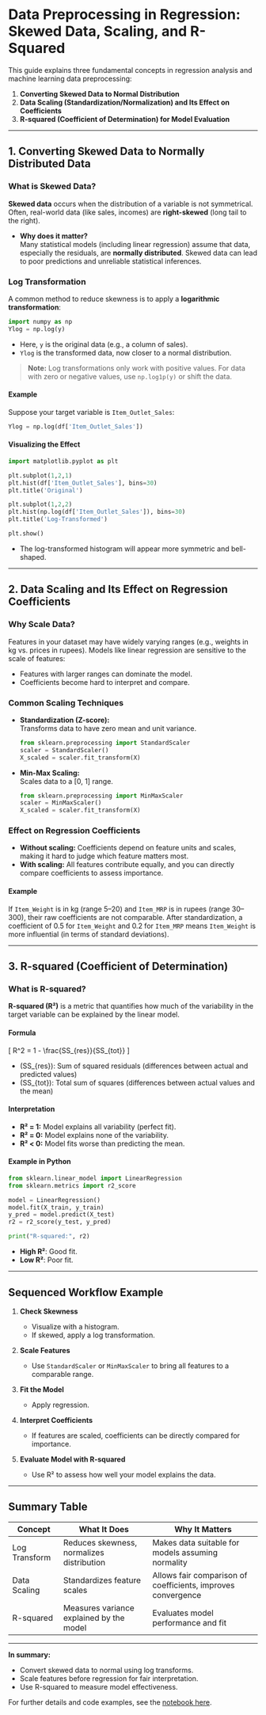 # Data Preprocessing in Regression: Skewed Data, Scaling, and R-Squared

This guide explains three fundamental concepts in regression analysis and machine learning data preprocessing:

1. **Converting Skewed Data to Normal Distribution**
2. **Data Scaling (Standardization/Normalization) and Its Effect on Coefficients**
3. **R-squared (Coefficient of Determination) for Model Evaluation**

---

## 1. Converting Skewed Data to Normally Distributed Data

### What is Skewed Data?

**Skewed data** occurs when the distribution of a variable is not symmetrical. Often, real-world data (like sales, incomes) are **right-skewed** (long tail to the right).

- **Why does it matter?**  
  Many statistical models (including linear regression) assume that data, especially the residuals, are **normally distributed**. Skewed data can lead to poor predictions and unreliable statistical inferences.

### Log Transformation

A common method to reduce skewness is to apply a **logarithmic transformation**:

```python
import numpy as np
Ylog = np.log(y)
```
- Here, `y` is the original data (e.g., a column of sales).
- `Ylog` is the transformed data, now closer to a normal distribution.

> **Note:** Log transformations only work with positive values. For data with zero or negative values, use `np.log1p(y)` or shift the data.

#### Example

Suppose your target variable is `Item_Outlet_Sales`:

```python
Ylog = np.log(df['Item_Outlet_Sales'])
```

#### Visualizing the Effect

```python
import matplotlib.pyplot as plt

plt.subplot(1,2,1)
plt.hist(df['Item_Outlet_Sales'], bins=30)
plt.title('Original')

plt.subplot(1,2,2)
plt.hist(np.log(df['Item_Outlet_Sales']), bins=30)
plt.title('Log-Transformed')

plt.show()
```

- The log-transformed histogram will appear more symmetric and bell-shaped.

---

## 2. Data Scaling and Its Effect on Regression Coefficients

### Why Scale Data?

Features in your dataset may have widely varying ranges (e.g., weights in kg vs. prices in rupees). Models like linear regression are sensitive to the scale of features:
- Features with larger ranges can dominate the model.
- Coefficients become hard to interpret and compare.

### Common Scaling Techniques

- **Standardization (Z-score):**  
  Transforms data to have zero mean and unit variance.
  ```python
  from sklearn.preprocessing import StandardScaler
  scaler = StandardScaler()
  X_scaled = scaler.fit_transform(X)
  ```
- **Min-Max Scaling:**  
  Scales data to a [0, 1] range.
  ```python
  from sklearn.preprocessing import MinMaxScaler
  scaler = MinMaxScaler()
  X_scaled = scaler.fit_transform(X)
  ```

### Effect on Regression Coefficients

- **Without scaling:** Coefficients depend on feature units and scales, making it hard to judge which feature matters most.
- **With scaling:** All features contribute equally, and you can directly compare coefficients to assess importance.

#### Example

If `Item_Weight` is in kg (range 5–20) and `Item_MRP` is in rupees (range 30–300), their raw coefficients are not comparable. After standardization, a coefficient of 0.5 for `Item_Weight` and 0.2 for `Item_MRP` means `Item_Weight` is more influential (in terms of standard deviations).

---

## 3. R-squared (Coefficient of Determination)

### What is R-squared?

**R-squared (R²)** is a metric that quantifies how much of the variability in the target variable can be explained by the linear model.

#### Formula

\[
R^2 = 1 - \frac{SS_{res}}{SS_{tot}}
\]
- \(SS_{res}\): Sum of squared residuals (differences between actual and predicted values)
- \(SS_{tot}\): Total sum of squares (differences between actual values and the mean)

#### Interpretation

- **R² = 1:** Model explains all variability (perfect fit).
- **R² = 0:** Model explains none of the variability.
- **R² < 0:** Model fits worse than predicting the mean.

#### Example in Python

```python
from sklearn.linear_model import LinearRegression
from sklearn.metrics import r2_score

model = LinearRegression()
model.fit(X_train, y_train)
y_pred = model.predict(X_test)
r2 = r2_score(y_test, y_pred)

print("R-squared:", r2)
```

- **High R²**: Good fit.  
- **Low R²**: Poor fit.

---

## Sequenced Workflow Example

1. **Check Skewness**
   - Visualize with a histogram.
   - If skewed, apply a log transformation.

2. **Scale Features**
   - Use `StandardScaler` or `MinMaxScaler` to bring all features to a comparable range.

3. **Fit the Model**
   - Apply regression.

4. **Interpret Coefficients**
   - If features are scaled, coefficients can be directly compared for importance.

5. **Evaluate Model with R-squared**
   - Use R² to assess how well your model explains the data.

---

## Summary Table

| Concept        | What It Does                                       | Why It Matters                                                |
|----------------|----------------------------------------------------|---------------------------------------------------------------|
| Log Transform  | Reduces skewness, normalizes distribution          | Makes data suitable for models assuming normality             |
| Data Scaling   | Standardizes feature scales                        | Allows fair comparison of coefficients, improves convergence  |
| R-squared      | Measures variance explained by the model           | Evaluates model performance and fit                           |

---

**In summary:**  
- Convert skewed data to normal using log transforms.
- Scale features before regression for fair interpretation.
- Use R-squared to measure model effectiveness.

For further details and code examples, see the [notebook here](https://github.com/aicouncil/B2/blob/80778ca0876ecdfcbd1e8004cd88172bb2958e07/17_Python(ML)/el_ds_3(pandas).ipynb).
